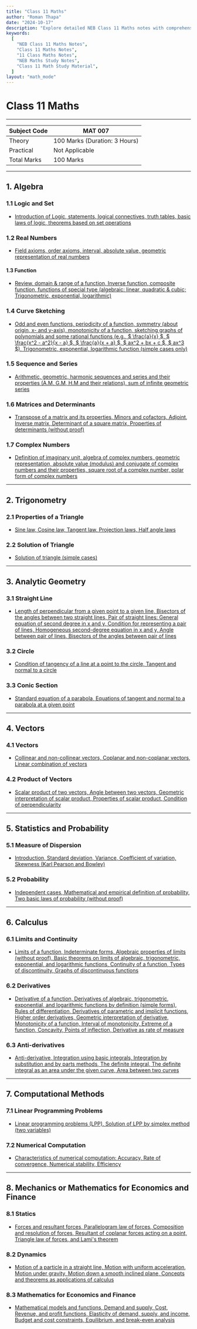 ```yaml
---
title: "Class 11 Maths"
author: "Roman Thapa"
date: "2024-10-17"
description: "Explore detailed NEB Class 11 Maths notes with comprehensive coverage on key topics such as Algebra, Trigonometry, Analytic Geometry, Statistics and Probability, Calculus, and more. Perfect for students preparing for NEB exams."
keywords:
  [
    "NEB Class 11 Maths Notes",
    "Class 11 Maths Notes",
    "11 Class Maths Notes",
    "NEB Maths Study Notes",
    "Class 11 Math Study Material",
  ]
layout: "math_mode"
---
```


# Class 11 Maths

---

| Subject Code | MAT 007                       |
| ------------ | ----------------------------- |
| Theory       | 100 Marks (Duration: 3 Hours) |
| Practical    | Not Applicable                |
| Total Marks  | 100 Marks                     |

---

## 1. Algebra

### 1.1 Logic and Set

- [Introduction of Logic, statements, logical connectives, truth tables, basic laws of logic, theorems based on set operations](algebra/logic-and-set.html)

### 1.2 Real Numbers

- [Field axioms, order axioms, interval, absolute value, geometric representation of real numbers](algebra/real-numbers.html)

#### 1.3 Function

- [Review, domain & range of a function, Inverse function, composite function, functions of special type (algebraic: linear, quadratic & cubic; Trigonometric, exponential, logarithmic)](algebra/function.html)

### 1.4 Curve Sketching

- [Odd and even functions, periodicity of a function, symmetry (about origin, x- and y-axis), monotonicity of a function, sketching graphs of polynomials and some rational functions (e.g., $ \frac{a}{x} $, $ \frac{x^2 - a^2}{x - a} $, $ \frac{a}{x + a} $, $ ax^2 + bx + c $, $ ax^3 $), Trigonometric, exponential, logarithmic function (simple cases only)](algebra/curve-sketching.html)

### 1.5 Sequence and Series

- [Arithmetic, geometric, harmonic sequences and series and their properties (A.M, G.M, H.M and their relations), sum of infinite geometric series](algebra/sequence-and-series.html)

### 1.6 Matrices and Determinants

- [Transpose of a matrix and its properties, Minors and cofactors, Adjoint, Inverse matrix, Determinant of a square matrix, Properties of determinants (without proof)](algebra/matrices-and-determinants.html)

### 1.7 Complex Numbers

- [Definition of imaginary unit, algebra of complex numbers, geometric representation, absolute value (modulus) and conjugate of complex numbers and their properties, square root of a complex number, polar form of complex numbers](algebra/complex-numbers.html)

---

## 2. Trigonometry

### 2.1 Properties of a Triangle

- [Sine law, Cosine law, Tangent law, Projection laws, Half angle laws](trigonometry/properties-of-a-triangle.html)

### 2.2 Solution of Triangle

- [Solution of triangle (simple cases)](trigonometry/solution-of-triangle.html)

---

## 3. Analytic Geometry

### 3.1 Straight Line

- [Length of perpendicular from a given point to a given line, Bisectors of the angles between two straight lines, Pair of straight lines: General equation of second degree in x and y, Condition for representing a pair of lines, Homogeneous second-degree equation in x and y, Angle between pair of lines, Bisectors of the angles between pair of lines](analytic-geometry/straight-line.html)

### 3.2 Circle

- [Condition of tangency of a line at a point to the circle, Tangent and normal to a circle](analytic-geometry/circle.html)

### 3.3 Conic Section

- [Standard equation of a parabola, Equations of tangent and normal to a parabola at a given point](analytic-geometry/conic-section.html)

---

## 4. Vectors

### 4.1 Vectors

- [Collinear and non-collinear vectors, Coplanar and non-coplanar vectors, Linear combination of vectors](vectors/vectors.html)

### 4.2 Product of Vectors

- [Scalar product of two vectors, Angle between two vectors, Geometric interpretation of scalar product, Properties of scalar product, Condition of perpendicularity](vectors/product-of-vectors.html)

---

## 5. Statistics and Probability

### 5.1 Measure of Dispersion

- [Introduction, Standard deviation, Variance, Coefficient of variation, Skewness (Karl Pearson and Bowley)](statistics-and-probability/measure-of-dispersion.html)

### 5.2 Probability

- [Independent cases, Mathematical and empirical definition of probability, Two basic laws of probability (without proof)](statistics-and-probability/probability.html)

---

## 6. Calculus

### 6.1 Limits and Continuity

- [Limits of a function, Indeterminate forms, Algebraic properties of limits (without proof), Basic theorems on limits of algebraic, trigonometric, exponential, and logarithmic functions, Continuity of a function, Types of discontinuity, Graphs of discontinuous functions](calculus/limits-and-continuity.html)

### 6.2 Derivatives

- [Derivative of a function, Derivatives of algebraic, trigonometric, exponential, and logarithmic functions by definition (simple forms), Rules of differentiation, Derivatives of parametric and implicit functions, Higher order derivatives, Geometric interpretation of derivative, Monotonicity of a function, Interval of monotonicity, Extreme of a function, Concavity, Points of inflection, Derivative as rate of measure](calculus/derivatives.html)

### 6.3 Anti-derivatives

- [Anti-derivative, Integration using basic integrals, Integration by substitution and by parts methods, The definite integral, The definite integral as an area under the given curve, Area between two curves](calculus/anti-derivatives.html)

---

## 7. Computational Methods

### 7.1 Linear Programming Problems

- [Linear programming problems (LPP), Solution of LPP by simplex method (two variables)](computational-methods/linear-programming-problems.html)

### 7.2 Numerical Computation

- [Characteristics of numerical computation: Accuracy, Rate of convergence, Numerical stability, Efficiency](computational-methods/numerical-computation.html)

---

## 8. Mechanics or Mathematics for Economics and Finance

### 8.1 Statics

- [Forces and resultant forces, Parallelogram law of forces, Composition and resolution of forces, Resultant of coplanar forces acting on a point, Triangle law of forces, and Lami's theorem](mechanics-or-economics/statics.html)

### 8.2 Dynamics

- [Motion of a particle in a straight line, Motion with uniform acceleration, Motion under gravity, Motion down a smooth inclined plane, Concepts and theorems as applications of calculus](mechanics-or-economics/dynamics.html)

### 8.3 Mathematics for Economics and Finance

- [Mathematical models and functions, Demand and supply, Cost, Revenue, and profit functions, Elasticity of demand, supply, and income, Budget and cost constraints, Equilibrium, and break-even analysis](mechanics-or-economics/mathematics-for-economics.html)
